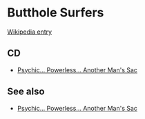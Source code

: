 # Butthole Surfers

[Wikipedia entry](https://en.wikipedia.org/wiki/Butthole_Surfers)

## CD

- [Psychic... Powerless... Another Man's Sac](Psychic_Powerless_Another_Mans_Sac.md)

## See also

- [Psychic... Powerless... Another Man's Sac](Psychic_Powerless_Another_Mans_Sac.md)
